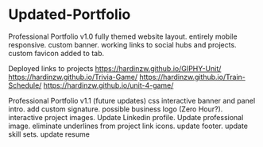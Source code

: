 # Updated-Portfolio
Professional Portfolio v1.0
fully themed website layout.
entirely mobile responsive.
custom banner.
working links to social hubs and projects.
custom favicon added to tab.

Deployed links to projects
https://hardinzw.github.io/GIPHY-Unit/
https://hardinzw.github.io/Trivia-Game/
https://hardinzw.github.io/Train-Schedule/
https://hardinzw.github.io/unit-4-game/

Professional Portfolio v1.1 (future updates)
css interactive banner and panel intro.
add custom signature. possible business logo (Zero Hour?).
interactive project images.
Update Linkedin profile.
Update professional image.
eliminate underlines from project link icons.
update footer.
update skill sets.
update resume


